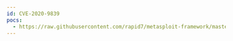 ```yaml
---
id: CVE-2020-9839
pocs:
  - https://raw.githubusercontent.com/rapid7/metasploit-framework/master/modules/exploits/osx/local/cfprefsd_race_condition.rb
---
```

